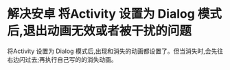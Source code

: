 # 解决安卓 将Activity 设置为 Dialog 模式后,退出动画无效或者被干扰的问题

将Activity 设置为 Dialog 模式后,出现和消失的动画都设置了。但当消失时,会先往右边闪过去;再执行自己写的的消失动画。